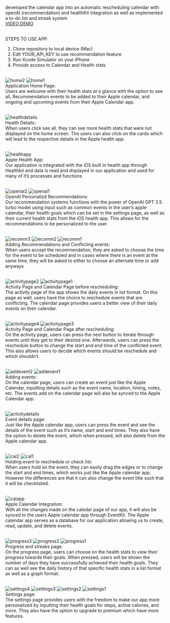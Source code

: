 
developed the calendar app into an automatic rescheduling calendar with openAI (recommendation) and healthKit integration as well as implemented a to-do list and streak system<br />
[VIDEO DEMO](https://drive.google.com/file/d/1f8m5m8LLUAH5u4RM69JfpZNKZ6tasMGk/preview)<br /><br />

STEPS TO USE APP:
1. Clone repository to local device (Mac)
2. Edit YOUR_API_KEY to use recommendation feature
3. Run Xcode Simulator on your iPhone
4. Provide access to Calendar and Health stats<br /><br />



![home2](https://github.com/far1h/HealthCalendar/assets/87598830/adc6a8f8-809d-4448-a260-750433562e49)
![home1](https://github.com/far1h/HealthCalendar/assets/87598830/4e7e3201-e892-4149-820c-b8e39e66b204)<br />
Application Home Page: <br />
Users are welcome with their health stats at a glance with the option to see all, Recommendation events to be added to their Apple calendar, and ongoing and upcoming events from their Apple Calendar app.<br /><br />

![healthdetails](https://github.com/far1h/HealthCalendar/assets/87598830/68cd0caf-af01-4286-b374-cc136fb9fbd5)<br />
Health Details: <br />
When users click see all, they can see more health stats that were not displayed on the home screen. The users can also click on the cards which will lead to the respective details in the Apple health app.<br /><br />

![healthapp](https://github.com/far1h/HealthCalendar/assets/87598830/a32ce4ab-99fc-4ebf-8029-2d6eb45d1d6f)<br />
Apple Health App: <br />
Our application is integrated with the iOS built in health app through Healthkit and data is read and displayed in our application and used for many of it’s processes and functions<br /><br />

![openai2](https://github.com/far1h/HealthCalendar/assets/87598830/8ca1e87c-8c57-4518-875d-7af14870615b)
![openai1](https://github.com/far1h/HealthCalendar/assets/87598830/a25e8e59-83a6-4a63-be24-ef1647ebc536)<br />
OpenAI Personalizd Recommendations: <br />
Our recommendation systems functions with the power of OpenAI GPT 3.5 turbo model using input such as common events in the user’s apple calendar, their health goals which can be set in the settings page, as well as their current health stats from the iOS health app. This allows for the recommendations to be personalized to the user.<br /><br />

![recomm3](https://github.com/far1h/HealthCalendar/assets/87598830/0887e7ff-2d1c-4577-850f-fee569212296)
![recomm2](https://github.com/far1h/HealthCalendar/assets/87598830/1c4126a1-3f88-4b6d-a224-519257e9487b)
![recomm1](https://github.com/far1h/HealthCalendar/assets/87598830/5335bd2f-2ed2-4705-8bf0-7b2f73374c3d)<br />
Adding Recommendations and Conflicting events: <br />
When users accept the recommendation, they are asked to choose the time for the event to be scheduled and in cases where there is an event at the same time, they will be asked to either to choose an alternate time or add anyways<br /><br />


![activitypage2](https://github.com/far1h/HealthCalendar/assets/87598830/e62698a9-1e00-498a-b2e5-7c50d62194d2)
![activitypage1](https://github.com/far1h/HealthCalendar/assets/87598830/7b9891f2-b683-46d9-9e56-6b9ab667f697)<br />
Activity Page and Calendar Page before rescheduling: <br />
The activity page of the app shows the daily events in list format. On this page as well, users have the choice to reschedule events that are conflicting. The calendar page provides users a better view of their daily events on their calendar.<br /><br />

![activitypage4](https://github.com/far1h/HealthCalendar/assets/87598830/f26e0f43-600e-4173-befc-fb11742c49a0)
![activitypage3](https://github.com/far1h/HealthCalendar/assets/87598830/809d3393-cbd3-420b-a1ce-ec3cf66981de)<br />
Activity Page and Calendar Page after rescheduling: <br />
On the activity page, users can press the next button to iterate through events until they get to their desired one. Afterwards, users can press the reschedule button to change the start and end time of the conflicted event. This also allows users to decide which events should be reschedule and which shouldn’t.<br /><br />

![addevent2](https://github.com/far1h/HealthCalendar/assets/87598830/f70bbfc9-75d0-48a3-ae14-072e9f2597d4)
![addevent1](https://github.com/far1h/HealthCalendar/assets/87598830/c26987c4-b8da-4e8e-b4ab-6b39e58d4681)<br />
Adding events: <br />
On the calendar page, users can create an event just like the Apple Calendar, inputting details such as the event name, location, timing, notes, etc. The events add on the calendar page will also be synced to the Apple Calendar app.<br /><br />

![activitydetails](https://github.com/far1h/HealthCalendar/assets/87598830/df414d9d-0339-49e8-bb20-39d2a0cb571c)<br />
Event details page: <br />
Just like the Apple calendar app, users can press the event and see the details of the event such as it’s name, start and end times. They also have the option to delete the event, which when pressed, will also delete from the Apple calendar app.<br /><br />

![cal2](https://github.com/far1h/HealthCalendar/assets/87598830/43ad0e07-9f6f-4880-9590-857f075d7ded)
![cal1](https://github.com/far1h/HealthCalendar/assets/87598830/3f2670a7-6a68-43ea-9f06-57190557ed03)<br />
Holding event to reschedule or check list: <br />
When users hold on the event, they can easily drag the edges or to change the start and end times, which works just like the Apple calendar app. However the differences are that it can also change the event title such that it will be checklisted.<br /><br />

![calapp](https://github.com/far1h/HealthCalendar/assets/87598830/feacb758-50e3-4dc8-b1a5-623de385a2cf)<br />
Apple Calendar Integration: <br />
With all the changes made on the caledar page of our app, it will also be synced to the users Apple calendar app through EventKit. The Apple calendar app serves as a database for our application allowing us to create, read, update, and delete events.<br /><br />
   	
![progress3](https://github.com/far1h/HealthCalendar/assets/87598830/0230f48b-c258-4c42-aa4e-eef6c8479541)
![progress2](https://github.com/far1h/HealthCalendar/assets/87598830/29c48802-60df-4499-98ea-7d3852673013)
![progress1](https://github.com/far1h/HealthCalendar/assets/87598830/59574926-4998-4fa3-aff1-bf38b97dab18)<br />
Progress and streaks page: <br />
On the progress page, users can choose on the health stats to view their progress towards their goals. When pressed, users will be shown the number of days they have successfully achieved their health goals. They can as well see the daily history of that specific health stats in a list format as well as a graph format.<br /><br />

![settings4](https://github.com/far1h/HealthCalendar/assets/87598830/d30cc4a8-f002-415b-b1ee-8cc51f00d315)
![settings3](https://github.com/far1h/HealthCalendar/assets/87598830/1894c803-a1c9-42c8-8187-74053f0a715f)
![settings2](https://github.com/far1h/HealthCalendar/assets/87598830/1a910b5a-2af2-4536-8c3b-8f683d24dc67)
![settings1](https://github.com/far1h/HealthCalendar/assets/87598830/6c5e8039-41cd-4ca5-a533-32844f221192)<br />
Settings page: <br />
The settings page provides users with the freedom to make our app more personalized by inputting their health goals for steps, active calories, and more. They also have the option to upgrade to premium which have more features. <br /><br />










